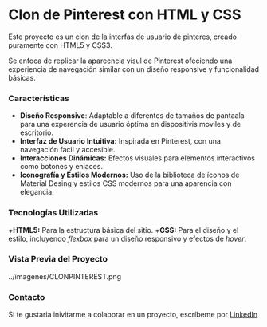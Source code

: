 # Clon de Pinterest con HTML y CSS
Este proyecto es un clon de la interfas de usuario de pinteres, creado puramente con HTML5 y CSS3.

Se enfoca de replicar la aparecncia visul de Pinterest ofeciendo una experiencia de navegación similar con un diseño responsive y funcionalidad básicas.

### Características

* **Diseño Responsive**: Adaptable a diferentes de tamaños de pantaala para una experencia de usuario óptima en dispositivis moviles y de escritorio.
* **Interfaz de Usuario Intuitiva:** Inspirada en Pinterest, con una navegación fácil y accesible.
* **Interacciones Dinámicas:** Efectos visuales para elementos interactivos como botones y enlaces.
* **Iconografía y Estilos Modernos:** Uso de la biblioteca de íconos de Material Desing y estilos CSS modernos para una aparencia con elegancia.

### Tecnologías Utilizadas
+**HTML5:** Para la estructura básica del sitio.
+**CSS:** Para el diseño y el estilo, incluyendo _flexbox_ para un diseño responsivo y efectos de _hover_.

### Vista Previa del Proyecto

../imagenes/CLONPINTEREST.png

### Contacto
Si te gustaria inivitarme a colaborar en un proyecto, escríbeme por [LinkedIn]()



